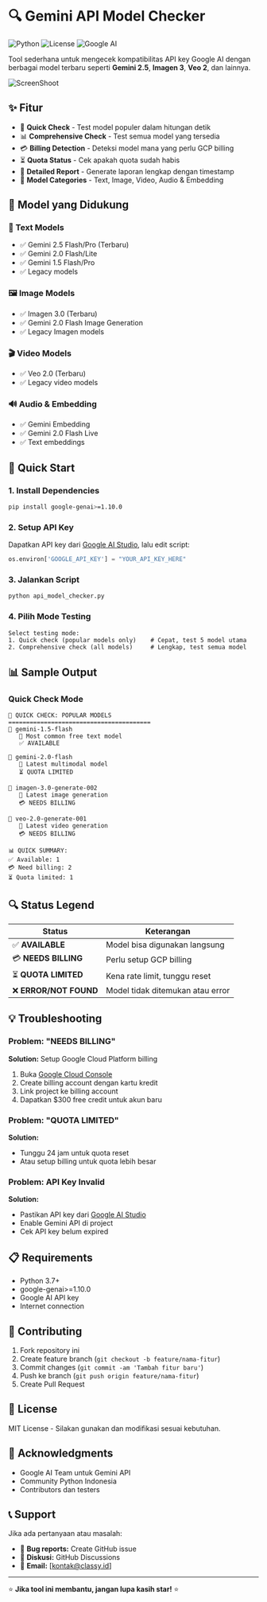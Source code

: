 # 🔍 Gemini API Model Checker

![Python](https://img.shields.io/badge/python-3.7+-blue.svg)
![License](https://img.shields.io/badge/license-MIT-green.svg)
![Google AI](https://img.shields.io/badge/Google%20AI-Gemini-orange.svg)

Tool sederhana untuk mengecek kompatibilitas API key Google AI dengan berbagai model terbaru seperti **Gemini 2.5**, **Imagen 3**, **Veo 2**, dan lainnya.

![ScreenShoot](https://blog.classy.id/upload/gambar_berita/5c36436c504eff13f07d427c93d18e47_20250526061644.png)

## ✨ Fitur

- 🚀 **Quick Check** - Test model populer dalam hitungan detik
- 📊 **Comprehensive Check** - Test semua model yang tersedia
- 💳 **Billing Detection** - Deteksi model mana yang perlu GCP billing
- ⏳ **Quota Status** - Cek apakah quota sudah habis
- 📝 **Detailed Report** - Generate laporan lengkap dengan timestamp
- 🎯 **Model Categories** - Text, Image, Video, Audio & Embedding

## 🔧 Model yang Didukung

### 📝 Text Models
- ✅ Gemini 2.5 Flash/Pro (Terbaru)
- ✅ Gemini 2.0 Flash/Lite
- ✅ Gemini 1.5 Flash/Pro
- ✅ Legacy models

### 🖼️ Image Models  
- ✅ Imagen 3.0 (Terbaru)
- ✅ Gemini 2.0 Flash Image Generation
- ✅ Legacy Imagen models

### 🎬 Video Models
- ✅ Veo 2.0 (Terbaru)
- ✅ Legacy video models

### 🔊 Audio & Embedding
- ✅ Gemini Embedding
- ✅ Gemini 2.0 Flash Live
- ✅ Text embeddings

## 🚀 Quick Start

### 1. Install Dependencies
```bash
pip install google-genai>=1.10.0
```

### 2. Setup API Key
Dapatkan API key dari [Google AI Studio](https://aistudio.google.com/app/apikey), lalu edit script:
```python
os.environ['GOOGLE_API_KEY'] = "YOUR_API_KEY_HERE"
```

### 3. Jalankan Script
```bash
python api_model_checker.py
```

### 4. Pilih Mode Testing
```
Select testing mode:
1. Quick check (popular models only)    # Cepat, test 5 model utama
2. Comprehensive check (all models)     # Lengkap, test semua model
```

## 📊 Sample Output

### Quick Check Mode
```
🎯 QUICK CHECK: POPULAR MODELS
========================================
🧪 gemini-1.5-flash
   📝 Most common free text model
   ✅ AVAILABLE

🧪 gemini-2.0-flash
   📝 Latest multimodal model
   ⏳ QUOTA LIMITED

🧪 imagen-3.0-generate-002
   📝 Latest image generation
   💳 NEEDS BILLING

🧪 veo-2.0-generate-001
   📝 Latest video generation
   💳 NEEDS BILLING

📊 QUICK SUMMARY:
✅ Available: 1
💳 Need billing: 2
⏳ Quota limited: 1
```

## 🔍 Status Legend

| Status | Keterangan |
|--------|------------|
| ✅ **AVAILABLE** | Model bisa digunakan langsung |
| 💳 **NEEDS BILLING** | Perlu setup GCP billing |
| ⏳ **QUOTA LIMITED** | Kena rate limit, tunggu reset |
| ❌ **ERROR/NOT FOUND** | Model tidak ditemukan atau error |

## 💡 Troubleshooting

### Problem: "NEEDS BILLING"
**Solution:** Setup Google Cloud Platform billing
1. Buka [Google Cloud Console](https://console.cloud.google.com/billing)
2. Create billing account dengan kartu kredit
3. Link project ke billing account
4. Dapatkan $300 free credit untuk akun baru

### Problem: "QUOTA LIMITED"  
**Solution:** 
- Tunggu 24 jam untuk quota reset
- Atau setup billing untuk quota lebih besar

### Problem: API Key Invalid
**Solution:**
- Pastikan API key dari [Google AI Studio](https://aistudio.google.com/app/apikey)
- Enable Gemini API di project
- Cek API key belum expired

## 📋 Requirements

- Python 3.7+
- google-genai>=1.10.0
- Google AI API key
- Internet connection

## 🤝 Contributing

1. Fork repository ini
2. Create feature branch (`git checkout -b feature/nama-fitur`)
3. Commit changes (`git commit -am 'Tambah fitur baru'`)
4. Push ke branch (`git push origin feature/nama-fitur`)
5. Create Pull Request

## 📄 License

MIT License - Silakan gunakan dan modifikasi sesuai kebutuhan.

## 🙏 Acknowledgments

- Google AI Team untuk Gemini API
- Community Python Indonesia
- Contributors dan testers

## 📞 Support

Jika ada pertanyaan atau masalah:
- 🐛 **Bug reports:** Create GitHub issue
- 💬 **Diskusi:** GitHub Discussions
- 📧 **Email:** [kontak@classy.id]

---

⭐ **Jika tool ini membantu, jangan lupa kasih star!** ⭐
